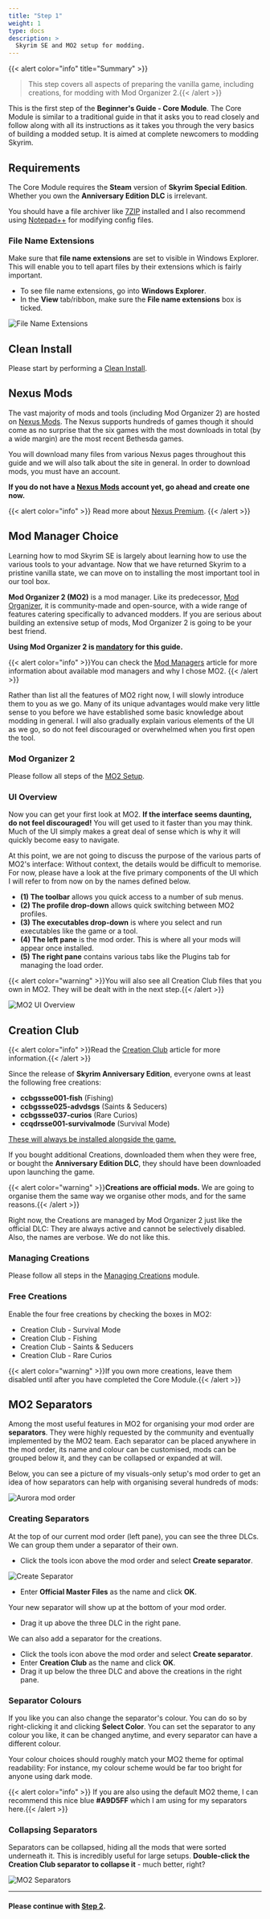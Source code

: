 ```yaml
---
title: "Step 1"
weight: 1
type: docs
description: >
  Skyrim SE and MO2 setup for modding.
---
```


{{< alert color="info" title="Summary" >}}
> This step covers all aspects of preparing the vanilla game, including creations, for modding with Mod Organizer 2.{{< /alert >}}

This is the first step of the **Beginner's Guide - Core Module**. The Core Module is similar to a traditional guide in that it asks you to read closely and follow along with all its instructions as it takes you through the very basics of building a modded setup. It is aimed at complete newcomers to modding Skyrim.

## Requirements

The Core Module requires the **Steam** version of **Skyrim Special Edition**. Whether you own the **Anniversary Edition DLC** is irrelevant.

You should have a file archiver like [7ZIP](https://www.7-zip.org/) installed and I also recommend using [Notepad++](https://notepad-plus-plus.org/downloads/) for modifying config files.

### File Name Extensions

Make sure that **file name extensions** are set to visible in Windows Explorer. This will enable you to tell apart files by their extensions which is fairly important.

- To see file name extensions, go into **Windows Explorer**.
- In the **View** tab/ribbon, make sure the **File name extensions** box is ticked.

![File Name Extensions](/Pictures/bg/core-module/file-name-extensions.png)

## Clean Install

Please start by performing a [Clean Install](/bg/additional-modules/clean-install/).

## Nexus Mods

The vast majority of mods and tools (including Mod Organizer 2) are hosted on [Nexus Mods](https://www.nexusmods.com/). The Nexus supports hundreds of games though it should come as no surprise that the six games with the most downloads in total (by a wide margin) are the most recent Bethesda games.

You will download many files from various Nexus pages throughout this guide and we will also talk about the site in general. In order to download mods, you must have an account.

**If you do not have a [Nexus Mods](https://www.nexusmods.com/) account yet, go ahead and create one now.**

{{< alert color="info" >}} Read more about [Nexus Premium](/bg/knowledge-base/nexus-premium/). {{< /alert >}}

## Mod Manager Choice

Learning how to mod Skyrim SE is largely about learning how to use the various tools to your advantage. Now that we have returned Skyrim to a pristine vanilla state, we can move on to installing the most important tool in our tool box.

**Mod Organizer 2 (MO2)** is a mod manager. Like its predecessor, [Mod Organizer](https://www.nexusmods.com/skyrim/mods/1334), it is community-made and open-source, with a wide range of features catering specifically to advanced modders. If you are serious about building an extensive setup of mods, Mod Organizer 2 is going to be your best friend.

**Using Mod Organizer 2 is <u>mandatory</u> for this guide.**

{{< alert color="info" >}}You can check the [Mod Managers](/bg/knowledge-base/mod-managers/) article for more information about available mod managers and why I chose MO2. {{< /alert >}}

Rather than list all the features of MO2 right now, I will slowly introduce them to you as we go. Many of its unique advantages would make very little sense to you before we have established some basic knowledge about modding in general. I will also gradually explain various elements of the UI as we go, so do not feel discouraged or overwhelmed when you first open the tool.

### Mod Organizer 2

Please follow all steps of the [MO2 Setup](/bg/additional-modules/mo2-setup/).

### UI Overview

Now you can get your first look at MO2. **If the interface seems daunting, do not feel discouraged!** You will get used to it faster than you may think. Much of the UI simply makes a great deal of sense which is why it will quickly become easy to navigate.

At this point, we are not going to discuss the purpose of the various parts of MO2's interface: Without context, the details would be difficult to memorise. For now, please have a look at the five primary components of the UI which I will refer to from now on by the names defined below.  

- **(1) The toolbar** allows you quick access to a number of sub menus.
- **(2) The profile drop-down** allows quick switching between MO2 profiles.
- **(3) The executables drop-down** is where you select and run executables like the game or a tool.
- **(4) The left pane** is the mod order. This is where all your mods will appear once installed.
- **(5) The right pane** contains various tabs like the Plugins tab for managing the load order.

{{< alert color="warning" >}}You will also see all Creation Club files that you own in MO2. They will be dealt with in the next step.{{< /alert >}}

![MO2 UI Overview](/Pictures/bg/core-module/mo2-ui-overview.png)

## Creation Club

{{< alert color="info" >}}Read the [Creation Club](/bg/knowledge-base/creation-club/) article for more information.{{< /alert >}}

Since the release of **Skyrim Anniversary Edition**, everyone owns at least the following free creations:

- **ccbgssse001-fish** (Fishing)
- **ccbgssse025-advdsgs** (Saints & Seducers)
- **ccbgssse037-curios** (Rare Curios)
- **ccqdrsse001-survivalmode** (Survival Mode)

<u>These will always be installed alongside the game.</u>

If you bought additional Creations, downloaded them when they were free, or bought the **Anniversary Edition DLC**, they should have been downloaded upon launching the game.

{{< alert color="warning" >}}**Creations are official mods.** We are going to organise them the same way we organise other mods, and for the same reasons.{{< /alert >}}

Right now, the Creations are managed by Mod Organizer 2 just like the official DLC: They are always active and cannot be selectively disabled. Also, the names are verbose. We do not like this.

### Managing Creations

Please follow all steps in the [Managing Creations](/bg/additional-modules/managing-creations/) module.

### Free Creations

Enable the four free creations by checking the boxes in MO2: 

- Creation Club - Survival Mode
- Creation Club - Fishing
- Creation Club - Saints & Seducers
- Creation Club - Rare Curios

{{< alert color="warning" >}}If you own more creations, leave them disabled until after you have completed the Core Module.{{< /alert >}}

## MO2 Separators

Among the most useful features in MO2 for organising your mod order are **separators**. They were highly requested by the community and eventually implemented by the MO2 team. Each separator can be placed anywhere in the mod order, its name and colour can be customised, mods can be grouped below it, and they can be collapsed or expanded at will.

Below, you can see a picture of my visuals-only setup's mod order to get an idea of how separators can help with organising several hundreds of mods:

![Aurora mod order](/Pictures/bg/core-module/aurora-mod-order.png)

### Creating Separators

At the top of our current mod order (left pane), you can see the three DLCs. We can group them under a separator of their own.

- Click the tools icon above the mod order and select **Create separator**.

![Create Separator](/Pictures/bg/mo2-create-separator.png)

- Enter **Official Master Files** as the name and click **OK**.

Your new separator will show up at the bottom of your mod order.

- Drag it up above the three DLC in the right pane.

We can also add a separator for the creations.

- Click the tools icon above the mod order and select **Create separator**.
- Enter **Creation Club** as the name and click **OK**.
- Drag it up below the three DLC and above the creations in the right pane.

### Separator Colours

If you like you can also change the separator's colour. You can do so by right-clicking it and clicking **Select Color**. You can set the separator to any colour you like, it can be changed anytime, and every separator can have a different colour.

Your colour choices should roughly match your MO2 theme for optimal readability: For instance, my colour scheme would be far too bright for anyone using dark mode.

{{< alert color="info" >}} If you are also using the default MO2 theme, I can recommend this nice blue **#A9D5FF** which I am using for my separators here.{{< /alert >}}

### Collapsing Separators

Separators can be collapsed, hiding all the mods that were sorted underneath it. This is incredibly useful for large setups. **Double-click the Creation Club separator to collapse it** - much better, right?

![MO2 Separators](/Pictures/bg/core-module/mo2-separators.png)

---

#### Please continue with [Step 2](/bg/core-module/step2/).